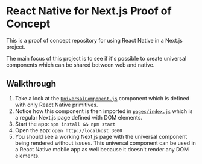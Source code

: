 # React Native for Next.js Proof of Concept

This is a proof of concept repository for using React Native in a Next.js project.

The main focus of this project is to see if it's possible to create universal components which can be shared between web and native.

## Walkthrough

1. Take a look at the [`UniversalComponent.js`](UniversalComponent.js) component which is defined with only React Native primitives.
2. Notice how this component is then imported in [`pages/index.js`](pages/index.js) which is a regular Next.js page defined with DOM elements.
3. Start the app: `npm install && npm start`
4. Open the app: `open http://localhost:3000`
5. You should see a working Next.js page with the universal component being rendered without issues. This universal component can be used in a React Native mobile app as well because it doesn't render any DOM elements.
